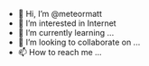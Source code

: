 - 👋 Hi, I’m @meteormatt
- 👀 I’m interested in Internet
- 🌱 I’m currently learning ...
- 💞️ I’m looking to collaborate on ...
- 📫 How to reach me ...

<!---
meteormatt/meteormatt is a ✨ special ✨ repository because its `README.md` (this file) appears on your GitHub profile.
You can click the Preview link to take a look at your changes.
--->
